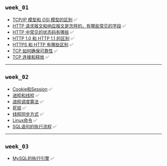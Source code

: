 ## `week_01`
- [TCP/IP 模型和 OSI 模型的区别](https://github.com/cherry77-cloud/Rookie2025-04/blob/main/week_01/day_01.md) ✅
- [HTTP 请求报文和响应报文是怎样的，有哪些常见的字段](https://github.com/cherry77-cloud/Rookie2025-04/blob/main/week_01/day_02.md) ✅
- [HTTP 中常见的状态码有哪些](https://github.com/cherry77-cloud/Rookie2025-04/blob/main/week_01/day_03.md) ✅
- [HTTP 1.0 和 HTTP 1.1 的区别](https://github.com/cherry77-cloud/Rookie2025-04/blob/main/week_01/day_04.md) ✅
- [HTTPS 和 HTTP 有哪些区别](https://github.com/cherry77-cloud/Rookie2025-04/blob/main/week_01/day_05.md) ✅
- [TCP 如何确保可靠性](https://github.com/cherry77-cloud/Rookie2025-04/blob/main/week_01/day_06.md) ✅
- [TCP 连接和释放](https://github.com/cherry77-cloud/Rookie2025-04/blob/main/week_01/day_07.md) ✅

---

## `week_02`
- [Cookie和Session](https://github.com/cherry77-cloud/Rookie2025-04/blob/main/week_02/day_08.md) ✅
- [进程和线程](https://github.com/cherry77-cloud/Rookie2025-04/blob/main/week_02/day_09.md) ✅
- [进程调度算法](https://github.com/cherry77-cloud/Rookie2025-04/blob/main/week_02/day_10.md) ✅
- [死锁](https://github.com/cherry77-cloud/Rookie2025-04/blob/main/week_02/day_11.md) ✅
- [线程同步方式](https://github.com/cherry77-cloud/Rookie2025-04/blob/main/week_02/day_12.md) ✅
- [Linux命令](https://github.com/cherry77-cloud/Rookie2025-04/blob/main/week_02/day_13.md) ✅
- [SQL语句的执行流程](https://github.com/cherry77-cloud/Rookie2025-04/blob/main/week_02/day_14.md) ✅

---

## `week_03`
- [MySQL的执行引擎](https://github.com/cherry77-cloud/Rookie2025-04/blob/main/week_03/day_15.md) ✅
